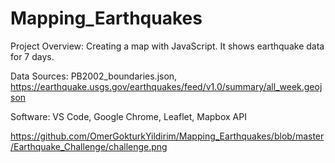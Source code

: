 # Mapping_Earthquakes
Project Overview: Creating a map with JavaScript. It shows earthquake data for 7 days.

Data Sources: PB2002_boundaries.json, https://earthquake.usgs.gov/earthquakes/feed/v1.0/summary/all_week.geojson

Software: VS Code, Google Chrome, Leaflet, Mapbox API

https://github.com/OmerGokturkYildirim/Mapping_Earthquakes/blob/master/Earthquake_Challenge/challenge.png






